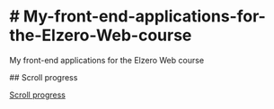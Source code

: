 # \# My-front-end-applications-for-the-Elzero-Web-course

My front-end applications for the Elzero Web course



\## Scroll progress



[Scroll progress](https://github.com/abdull-Jobar/My-front-end-applications-for-the-Elzero-Web-course/blob/main/Scroll%20progress/index.html)


